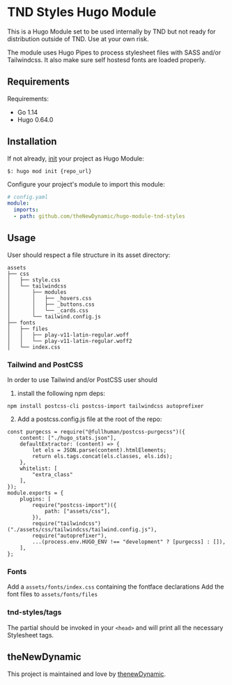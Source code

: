 # TND Styles Hugo Module

This is a Hugo Module set to be used internally by TND but not ready for distribution outside of TND. Use at your own risk.

The module uses Hugo Pipes to process stylesheet files with SASS and/or Tailwindcss. It also make sure self hostesd fonts are loaded properly. 

## Requirements

Requirements:
- Go 1.14
- Hugo 0.64.0


## Installation

If not already, [init](https://gohugo.io/hugo-modules/use-modules/#initialize-a-new-module) your project as Hugo Module:

```
$: hugo mod init {repo_url}
```

Configure your project's module to import this module:

```yaml
# config.yaml
module:
  imports:
  - path: github.com/theNewDynamic/hugo-module-tnd-styles
```

## Usage

User should respect a file structure in its asset directory:

```
assets
├── css
│   ├── style.css
│   └── tailwindcss
│       ├── modules
│       │   ├── _hovers.css
│       │   ├── _buttons.css
│       │   └── _cards.css
│       └── tailwind.config.js
├── fonts
│   ├── files
│   │   ├── play-v11-latin-regular.woff
│   │   └── play-v11-latin-regular.woff2
│   └── index.css
```

### Tailwind and PostCSS

In order to use Tailwind and/or PostCSS user should 
1. install the following npm deps:
```
npm install postcss-cli postcss-import tailwindcss autoprefixer
```
2. Add a postcss.config.js file at the root of the repo:
```
const purgecss = require("@fullhuman/postcss-purgecss")({
	content: ["./hugo_stats.json"],
	defaultExtractor: (content) => {
		let els = JSON.parse(content).htmlElements;
		return els.tags.concat(els.classes, els.ids);
	},
	whitelist: [
		"extra_class"
	],
});
module.exports = {
	plugins: [
		require("postcss-import")({
			path: ["assets/css"],
		}),
		require("tailwindcss")("./assets/css/tailwindcss/tailwind.config.js"),
		require("autoprefixer"),
		...(process.env.HUGO_ENV !== "development" ? [purgecss] : []),
	],
};
```

### Fonts

Add a `assets/fonts/index.css` containing the fontface declarations
Add the font files to `assets/fonts/files`

### tnd-styles/tags

The partial should be invoked in your `<head>` and will print all the necessary Stylesheet tags.

## theNewDynamic

This project is maintained and love by [thenewDynamic](https://www.thenewdynamic.com).